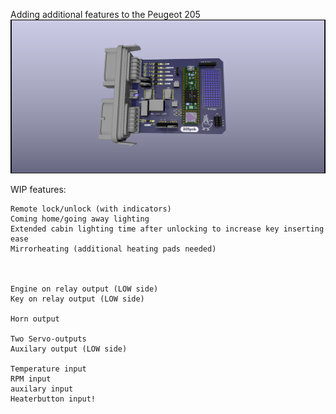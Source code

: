 Adding additional features to the Peugeot 205
![Board render](Assets/205PCB.png)

WIP features:

	Remote lock/unlock (with indicators)
	Coming home/going away lighting
	Extended cabin lighting time after unlocking to increase key inserting ease
	Mirrorheating (additional heating pads needed)
	
	
	
	Engine on relay output (LOW side)
	Key on relay output (LOW side)
	
	Horn output
	
	Two Servo-outputs
	Auxilary output (LOW side)
	
	Temperature input
	RPM input
	auxilary input
	Heaterbutton input!
